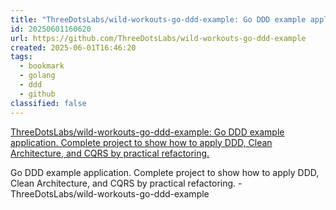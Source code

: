 ```yaml
---
title: "ThreeDotsLabs/wild-workouts-go-ddd-example: Go DDD example application. Complete project to show how to apply DDD, Clean Architecture, and CQRS by practical refactoring."
id: 20250601160620
url: https://github.com/ThreeDotsLabs/wild-workouts-go-ddd-example
created: 2025-06-01T16:46:20
tags:
  - bookmark
  - golang
  - ddd
  - github
classified: false
---
```

[ThreeDotsLabs/wild-workouts-go-ddd-example: Go DDD example application. Complete project to show how to apply DDD, Clean Architecture, and CQRS by practical refactoring.](https://github.com/ThreeDotsLabs/wild-workouts-go-ddd-example)

Go DDD example application. Complete project to show how to apply DDD, Clean Architecture, and CQRS by practical refactoring. - ThreeDotsLabs/wild-workouts-go-ddd-example